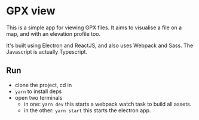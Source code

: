 # GPX view

This is a simple app for viewing GPX files. It aims to visualise a file on a map, and with an elevation profile too.

It's built using Electron and ReactJS, and also uses Webpack and Sass. The Javascript is actually Typescript.

## Run

- clone the project, cd in
- `yarn` to install deps
- open two terminals
	- in one: `yarn dev` this starts a webpack watch task to build all assets.
	- in the other: `yarn start` this starts the electron app.